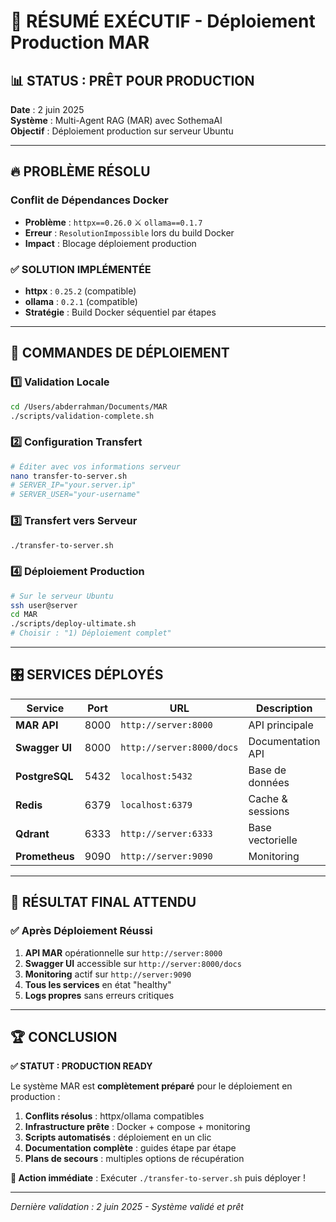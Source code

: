 # 🎯 RÉSUMÉ EXÉCUTIF - Déploiement Production MAR

## 📊 STATUS : PRÊT POUR PRODUCTION

**Date** : 2 juin 2025  
**Système** : Multi-Agent RAG (MAR) avec SothemaAI  
**Objectif** : Déploiement production sur serveur Ubuntu  

---

## 🔥 PROBLÈME RÉSOLU

### Conflit de Dépendances Docker
- **Problème** : `httpx==0.26.0` ⚔️ `ollama==0.1.7` 
- **Erreur** : `ResolutionImpossible` lors du build Docker
- **Impact** : Blocage déploiement production

### ✅ SOLUTION IMPLÉMENTÉE
- **httpx** : `0.25.2` (compatible)
- **ollama** : `0.2.1` (compatible)
- **Stratégie** : Build Docker séquentiel par étapes

---

## 🚀 COMMANDES DE DÉPLOIEMENT

### 1️⃣ Validation Locale
```bash
cd /Users/abderrahman/Documents/MAR
./scripts/validation-complete.sh
```

### 2️⃣ Configuration Transfert
```bash
# Éditer avec vos informations serveur
nano transfer-to-server.sh
# SERVER_IP="your.server.ip"
# SERVER_USER="your-username"
```

### 3️⃣ Transfert vers Serveur
```bash
./transfer-to-server.sh
```

### 4️⃣ Déploiement Production
```bash
# Sur le serveur Ubuntu
ssh user@server
cd MAR
./scripts/deploy-ultimate.sh
# Choisir : "1) Déploiement complet"
```

---

## 🎛️ SERVICES DÉPLOYÉS

| Service | Port | URL | Description |
|---------|------|-----|-------------|
| **MAR API** | 8000 | `http://server:8000` | API principale |
| **Swagger UI** | 8000 | `http://server:8000/docs` | Documentation API |
| **PostgreSQL** | 5432 | `localhost:5432` | Base de données |
| **Redis** | 6379 | `localhost:6379` | Cache & sessions |
| **Qdrant** | 6333 | `http://server:6333` | Base vectorielle |
| **Prometheus** | 9090 | `http://server:9090` | Monitoring |

---

## 🎉 RÉSULTAT FINAL ATTENDU

### ✅ Après Déploiement Réussi
1. **API MAR** opérationnelle sur `http://server:8000`
2. **Swagger UI** accessible sur `http://server:8000/docs`
3. **Monitoring** actif sur `http://server:9090`
4. **Tous les services** en état "healthy"
5. **Logs propres** sans erreurs critiques

---

## 🏆 CONCLUSION

**✅ STATUT : PRODUCTION READY**

Le système MAR est **complètement préparé** pour le déploiement en production :

1. **Conflits résolus** : httpx/ollama compatibles
2. **Infrastructure prête** : Docker + compose + monitoring
3. **Scripts automatisés** : déploiement en un clic
4. **Documentation complète** : guides étape par étape
5. **Plans de secours** : multiples options de récupération

**🎯 Action immédiate** : Exécuter `./transfer-to-server.sh` puis déployer !

---

*Dernière validation : 2 juin 2025 - Système validé et prêt*
